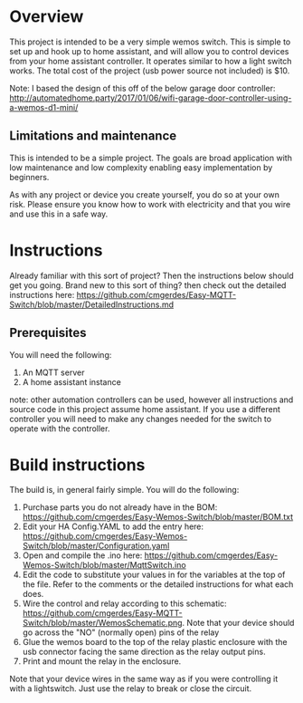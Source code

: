 # Overview

This project is intended to be a very simple wemos switch. This is simple to set up and hook up to home assistant, and will allow you to control devices from your home assistant controller.  It operates similar to how a light switch works.  The total cost of the project (usb power source not included) is $10.

Note: I based the design of this off of the below garage door controller:
http://automatedhome.party/2017/01/06/wifi-garage-door-controller-using-a-wemos-d1-mini/

## Limitations and maintenance

This is intended to be a simple project.  The goals are broad application with low maintenance and low complexity enabling easy implementation by beginners.

As with any project or device you create yourself, you do so at your own risk.  Please ensure you know how to work with electricity and that you wire and use this in a safe way.

# Instructions
Already familiar with this sort of project?  Then the instructions below should get you going.  Brand new to this sort of thing? then check out the detailed instructions here:
https://github.com/cmgerdes/Easy-MQTT-Switch/blob/master/DetailedInstructions.md

## Prerequisites
You will need the following:
1. An MQTT server
2. A home assistant instance

note: other automation controllers can be used, however all instructions and source code in this project assume home assistant.  If you use a different controller you will need to make any changes needed for the switch to operate with the controller.

# Build instructions
The build is, in general fairly simple.  You will do the following:
1. Purchase parts you do not already have in the BOM: https://github.com/cmgerdes/Easy-Wemos-Switch/blob/master/BOM.txt
2. Edit your HA Config.YAML to add the entry here: https://github.com/cmgerdes/Easy-Wemos-Switch/blob/master/Configuration.yaml
3. Open and compile the .ino here: https://github.com/cmgerdes/Easy-Wemos-Switch/blob/master/MqttSwitch.ino
4. Edit the code to substitute your values in for the variables at the top of the file.  Refer to the comments or the detailed instructions for what each does.
5. Wire the control and relay according to this schematic: https://github.com/cmgerdes/Easy-MQTT-Switch/blob/master/WemosSchematic.png.  Note that your device should go across the "NO" (normally open) pins of the relay
6. Glue the wemos board to the top of the relay plastic enclosure with the usb connector facing the same direction as the relay output pins.
7. Print and mount the relay in the enclosure.

Note that your device wires in the same way as if you were controlling it with a lightswitch.  Just use the relay to break or close the circuit.
